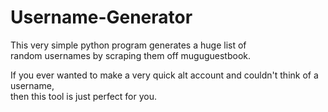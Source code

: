 # Username-Generator
This very simple python program generates a huge list of   
random usernames by scraping them off muguguestbook.  

If you ever wanted to make a very quick alt account and couldn't think of a username,   
then this tool is just perfect for you.
